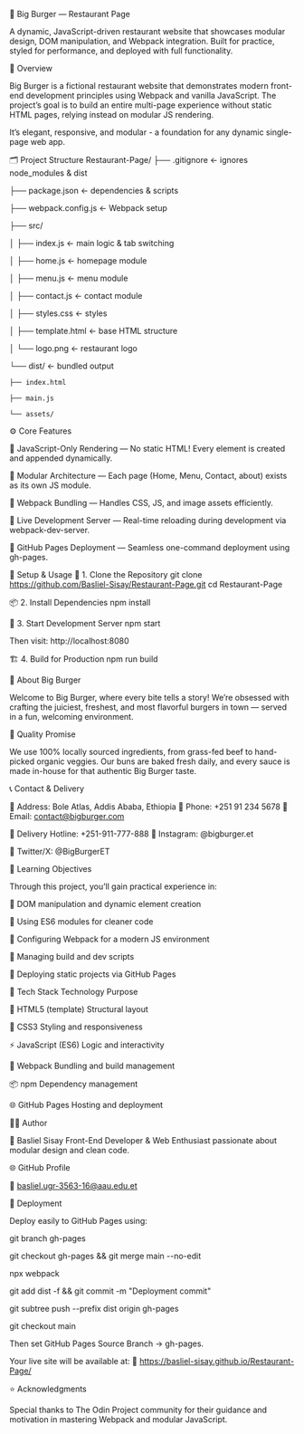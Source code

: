 🍔 Big Burger — Restaurant Page


A dynamic, JavaScript-driven restaurant website that showcases modular design, DOM manipulation, and Webpack integration.
Built for practice, styled for performance, and deployed with full functionality.

🧭 Overview

Big Burger is a fictional restaurant website that demonstrates modern front-end development principles using Webpack and vanilla JavaScript.
The project’s goal is to build an entire multi-page experience without static HTML pages, relying instead on modular JS rendering.

It’s elegant, responsive, and modular - a foundation for any dynamic single-page web app.

🗂️ Project Structure
Restaurant-Page/
├── .gitignore                ← ignores node_modules & dist

├── package.json              ← dependencies & scripts

├── webpack.config.js         ← Webpack setup

├── src/

│   ├── index.js              ← main logic & tab switching

│   ├── home.js               ← homepage module

│   ├── menu.js               ← menu module

│   ├── contact.js            ← contact module

│   ├── styles.css            ← styles

│   ├── template.html         ← base HTML structure

│   └── logo.png              ← restaurant logo

└── dist/                     ← bundled output
   
    ├── index.html
   
    ├── main.js
   
    └── assets/


⚙️ Core Features

🔹 JavaScript-Only Rendering — No static HTML! Every element is created and appended dynamically.

🔹 Modular Architecture — Each page (Home, Menu, Contact, about) exists as its own JS module.

🔹 Webpack Bundling — Handles CSS, JS, and image assets efficiently.

🔹 Live Development Server — Real-time reloading during development via webpack-dev-server.

🔹 GitHub Pages Deployment — Seamless one-command deployment using gh-pages.

🧩 Setup & Usage
🔧 1. Clone the Repository
git clone https://github.com/Basliel-Sisay/Restaurant-Page.git
cd Restaurant-Page

📦 2. Install Dependencies
npm install

🚀 3. Start Development Server
npm start


Then visit: http://localhost:8080

🏗️ 4. Build for Production
npm run build

🍴 About Big Burger

Welcome to Big Burger, where every bite tells a story!
We’re obsessed with crafting the juiciest, freshest, and most flavorful burgers in town — served in a fun, welcoming environment.

🥩 Quality Promise

We use 100% locally sourced ingredients, from grass-fed beef to hand-picked organic veggies.
Our buns are baked fresh daily, and every sauce is made in-house for that authentic Big Burger taste.

📞 Contact & Delivery

📍 Address: Bole Atlas, Addis Ababa, Ethiopia
📱 Phone: +251 91 234 5678
📧 Email: contact@bigburger.com

🚗 Delivery Hotline: +251-911-777-888
📸 Instagram: @bigburger.et

💬 Twitter/X: @BigBurgerET

🧠 Learning Objectives

Through this project, you’ll gain practical experience in:

🔸 DOM manipulation and dynamic element creation

🔸 Using ES6 modules for cleaner code

🔸 Configuring Webpack for a modern JS environment

🔸 Managing build and dev scripts

🔸 Deploying static projects via GitHub Pages

🧰 Tech Stack
Technology	Purpose

🧱 HTML5 (template)	Structural layout

🎨 CSS3	Styling and responsiveness

⚡ JavaScript (ES6)	Logic and interactivity

🔧 Webpack	Bundling and build management

📦 npm	Dependency management

🌐 GitHub Pages	Hosting and deployment

👨‍💻 Author

👋 Basliel Sisay
Front-End Developer & Web Enthusiast passionate about modular design and clean code.

🌐 GitHub Profile

📧 basliel.ugr-3563-16@aau.edu.et

🏁 Deployment

Deploy easily to GitHub Pages using:


git branch gh-pages

git checkout gh-pages && git merge main --no-edit

npx webpack

git add dist -f && git commit -m "Deployment commit"

git subtree push --prefix dist origin gh-pages

git checkout main


Then set GitHub Pages Source Branch → gh-pages.

Your live site will be available at:
🔗 https://basliel-sisay.github.io/Restaurant-Page/

⭐ Acknowledgments

Special thanks to The Odin Project community for their guidance and motivation in mastering Webpack and modular JavaScript.
